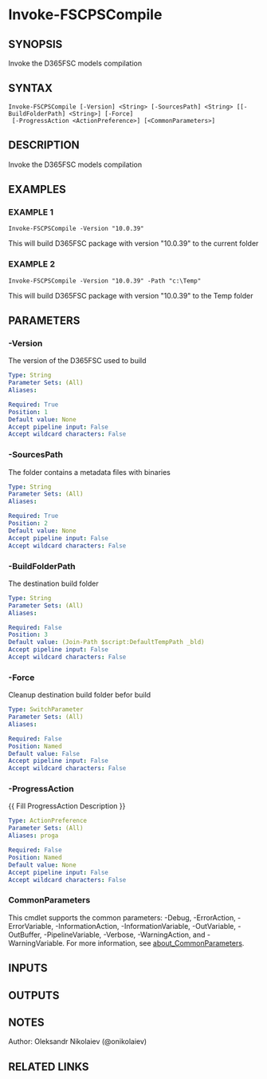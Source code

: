 ﻿---
external help file: fscps.tools-help.xml
Module Name: fscps.tools
online version:
schema: 2.0.0
---

# Invoke-FSCPSCompile

## SYNOPSIS
Invoke the D365FSC models compilation

## SYNTAX

```
Invoke-FSCPSCompile [-Version] <String> [-SourcesPath] <String> [[-BuildFolderPath] <String>] [-Force]
 [-ProgressAction <ActionPreference>] [<CommonParameters>]
```

## DESCRIPTION
Invoke the D365FSC models compilation

## EXAMPLES

### EXAMPLE 1
```
Invoke-FSCPSCompile -Version "10.0.39"
```

This will build D365FSC package with version "10.0.39" to the current folder

### EXAMPLE 2
```
Invoke-FSCPSCompile -Version "10.0.39" -Path "c:\Temp"
```

This will build D365FSC package with version "10.0.39" to the Temp folder

## PARAMETERS

### -Version
The version of the D365FSC used to build

```yaml
Type: String
Parameter Sets: (All)
Aliases:

Required: True
Position: 1
Default value: None
Accept pipeline input: False
Accept wildcard characters: False
```

### -SourcesPath
The folder contains a metadata files with binaries

```yaml
Type: String
Parameter Sets: (All)
Aliases:

Required: True
Position: 2
Default value: None
Accept pipeline input: False
Accept wildcard characters: False
```

### -BuildFolderPath
The destination build folder

```yaml
Type: String
Parameter Sets: (All)
Aliases:

Required: False
Position: 3
Default value: (Join-Path $script:DefaultTempPath _bld)
Accept pipeline input: False
Accept wildcard characters: False
```

### -Force
Cleanup destination build folder befor build

```yaml
Type: SwitchParameter
Parameter Sets: (All)
Aliases:

Required: False
Position: Named
Default value: False
Accept pipeline input: False
Accept wildcard characters: False
```

### -ProgressAction
{{ Fill ProgressAction Description }}

```yaml
Type: ActionPreference
Parameter Sets: (All)
Aliases: proga

Required: False
Position: Named
Default value: None
Accept pipeline input: False
Accept wildcard characters: False
```

### CommonParameters
This cmdlet supports the common parameters: -Debug, -ErrorAction, -ErrorVariable, -InformationAction, -InformationVariable, -OutVariable, -OutBuffer, -PipelineVariable, -Verbose, -WarningAction, and -WarningVariable. For more information, see [about_CommonParameters](http://go.microsoft.com/fwlink/?LinkID=113216).

## INPUTS

## OUTPUTS

## NOTES
Author: Oleksandr Nikolaiev (@onikolaiev)

## RELATED LINKS

